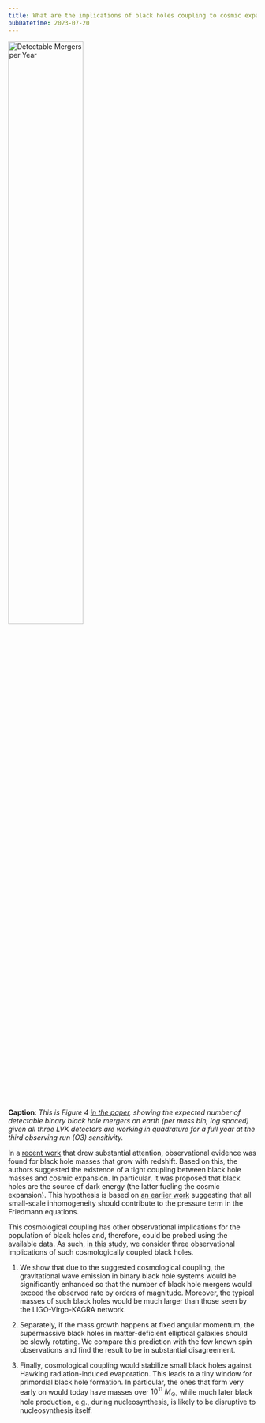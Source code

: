 ```yaml
---
title: What are the implications of black holes coupling to cosmic expansion?
pubDatetime: 2023-07-20
---
```


<img src="/assets/detectable-mergers-per-year.png" alt="Detectable Mergers per Year" class="rounded-xl" width="55%" />

**Caption**: _This is Figure 4 <a href="https://doi.org/10.21105/astro.2306.08199">in the paper</a>, showing the expected number of detectable binary black hole mergers on earth (per mass bin, log spaced) given all three LVK detectors are working in quadrature for a full year at the third observing run (O3) sensitivity._

In a [recent work](https://iopscience.iop.org/article/10.3847/2041-8213/acb704) that drew substantial attention, observational evidence was found for black hole masses that grow with redshift. Based on this, the authors suggested the existence of a tight coupling between black hole masses and cosmic expansion. In particular, it was proposed that black holes are the source of dark energy (the latter fueling the cosmic expansion). This hypothesis is based on [an earlier work](https://iopscience.iop.org/article/10.3847/1538-4357/ab32da/meta) suggesting that all small-scale inhomogeneity should contribute to the pressure term in the Friedmann equations.

This cosmological coupling has other observational implications for the population of black holes and, therefore, could be probed using the available data. As such, [in this study](https://doi.org/10.21105/astro.2306.08199), we consider three observational implications of such cosmologically coupled black holes.

1. We show that due to the suggested cosmological coupling, the gravitational wave emission in binary black hole systems would be significantly enhanced so that the number of black hole mergers would exceed the observed rate by orders of magnitude. Moreover, the typical masses of such black holes would be much larger than those seen by the LIGO-Virgo-KAGRA network.

2. Separately, if the mass growth happens at fixed angular momentum, the supermassive black holes in matter-deficient elliptical galaxies should be slowly rotating. We compare this prediction with the few known spin observations and find the result to be in substantial disagreement.

3. Finally, cosmological coupling would stabilize small black holes against Hawking radiation-induced evaporation. This leads to a tiny window for primordial black hole formation. In particular, the ones that form very early on would today have masses over $10^{11}$ $M_\odot$, while much later black hole production, e.g., during nucleosynthesis, is likely to be disruptive to nucleosynthesis itself.
